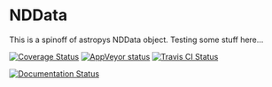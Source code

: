 # NDData

This is a spinoff of astropys NDData object. Testing some stuff here...

[![Coverage Status](https://coveralls.io/repos/github/MSeifert04/nddata/badge.svg?branch=master)](https://coveralls.io/github/MSeifert04/nddata?branch=master)
[![AppVeyor status](https://ci.appveyor.com/api/projects/status/avdmbjmrehgln1dh/branch/master?svg=true)](https://ci.appveyor.com/project/MSeifert04/nddata/branch/master)
[![Travis CI Status](https://travis-ci.org/MSeifert04/nddata.svg?branch=master)](https://travis-ci.org/MSeifert04/nddata)

[![Documentation Status](https://readthedocs.org/projects/nddata/badge/?version=latest)](http://nddata.readthedocs.io/en/latest/?badge=latest)
